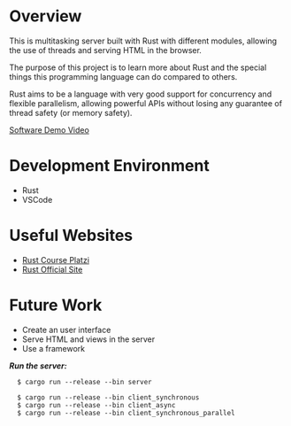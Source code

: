 # Overview

This is multitasking server built with Rust with different modules, allowing the use of threads and serving HTML in the browser.

The purpose of this project is to learn more about Rust and the special things this programming language can do compared to others. 

Rust aims to be a language with very good support for concurrency and flexible parallelism, allowing powerful APIs without losing any guarantee of thread safety (or memory safety).

[Software Demo Video](https://youtu.be/e-HYEofAWJY)

# Development Environment

- Rust
- VSCode

# Useful Websites
* [Rust Course Platzi](https://platzi.com/clases/servidores-rust/)
* [Rust Official Site](https://www.rust-lang.org/learn)

# Future Work
* Create an user interface
* Serve HTML and views in the server
* Use a framework


***Run the server:***

	  $ cargo run --release --bin server

	  $ cargo run --release --bin client_synchronous
	  $ cargo run --release --bin client_async
	  $ cargo run --release --bin client_synchronous_parallel
